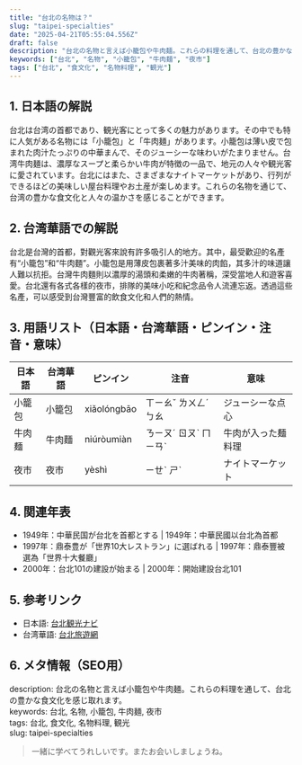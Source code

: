```yaml
---
title: "台北の名物は？"
slug: "taipei-specialties"
date: "2025-04-21T05:55:04.556Z"
draft: false
description: "台北の名物と言えば小籠包や牛肉麺。これらの料理を通して、台北の豊かな食文化を感じ取れます。"
keywords: ["台北", "名物", "小籠包", "牛肉麺", "夜市"]
tags: ["台北", "食文化", "名物料理", "観光"]
---
```


## 1. 日本語の解説  
台北は台湾の首都であり、観光客にとって多くの魅力があります。その中でも特に人気がある名物には「小籠包」と「牛肉麺」があります。小籠包は薄い皮で包まれた肉汁たっぷりの中華まんで、そのジューシーな味わいがたまりません。台湾牛肉麺は、濃厚なスープと柔らかい牛肉が特徴の一品で、地元の人々や観光客に愛されています。台北にはまた、さまざまなナイトマーケットがあり、行列ができるほどの美味しい屋台料理やお土産が楽しめます。これらの名物を通じて、台湾の豊かな食文化と人々の温かさを感じることができます。

## 2. 台湾華語での解説  
台北是台灣的首都，對觀光客來說有許多吸引人的地方。其中，最受歡迎的名產有“小籠包”和“牛肉麵”。小籠包是用薄皮包裹著多汁美味的肉餡，其多汁的味道讓人難以抗拒。台灣牛肉麵則以濃厚的湯頭和柔嫩的牛肉著稱，深受當地人和遊客喜愛。台北還有各式各樣的夜市，排隊的美味小吃和紀念品令人流連忘返。透過這些名產，可以感受到台灣豐富的飲食文化和人們的熱情。

## 3. 用語リスト（日本語・台湾華語・ピンイン・注音・意味）  
| 日本語   | 台湾華語 | ピンイン   | 注音     | 意味                |
|----------|----------|------------|----------|---------------------|
| 小籠包   | 小籠包   | xiǎolóngbāo | ㄒㄧㄠˇ ㄌㄨㄥˊ ㄅㄠ | ジューシーな点心      |
| 牛肉麺   | 牛肉麵   | niúròumiàn | ㄋㄧㄡˊ ㄖㄡˋ ㄇㄧㄢˋ | 牛肉が入った麺料理    |
| 夜市     | 夜市     | yèshì      | ㄧㄝˋ ㄕˋ     | ナイトマーケット     |

## 4. 関連年表  
- 1949年：中華民国が台北を首都とする | 1949年：中華民國以台北為首都
- 1997年：鼎泰豊が「世界10大レストラン」に選ばれる | 1997年：鼎泰豐被選為「世界十大餐廳」
- 2000年：台北101の建設が始まる | 2000年：開始建設台北101

## 5. 参考リンク  
- 日本語: [台北観光ナビ](https://www.taipeinavi.com/)
- 台湾華語: [台北旅遊網](https://www.travel.taipei/)

## 6. メタ情報（SEO用）  
description: 台北の名物と言えば小籠包や牛肉麺。これらの料理を通して、台北の豊かな食文化を感じ取れます。  
keywords: 台北, 名物, 小籠包, 牛肉麺, 夜市  
tags: 台北, 食文化, 名物料理, 観光  
slug: taipei-specialties

> 一緒に学べてうれしいです。またお会いしましょうね。
